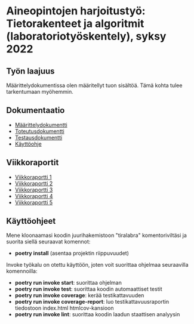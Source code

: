 # Aineopintojen harjoitustyö: Tietorakenteet ja algoritmit (laboratoriotyöskentely), syksy 2022

## Työn laajuus

Määrittelydokumentissa olen määritellyt tuon sisältöä. Tämä kohta tulee tarkentumaan myöhemmin.

## Dokumentaatio

* [Määrittelydokumentti](https://github.com/karhelmi/tiralabra/blob/master/dokumentaatio/maarittelydokumentti.md)
* [Toteutusdokumentti](https://github.com/karhelmi/tiralabra/blob/master/dokumentaatio/toteutusdokumentti.md)
* [Testausdokumentti](https://github.com/karhelmi/tiralabra/blob/master/dokumentaatio/testausdokumentti.md)
* [Käyttöohje](https://github.com/karhelmi/tiralabra/blob/master/dokumentaatio/kayttoohje.md)

## Viikkoraportit
* [Viikkoraportti 1](https://github.com/karhelmi/tiralabra/blob/master/dokumentaatio/viikkoraportit/viikkoraportti_1.md)
* [Viikkoraportti 2](https://github.com/karhelmi/tiralabra/blob/master/dokumentaatio/viikkoraportit/viikkoraportti_2.md)
* [Viikkoraportti 3](https://github.com/karhelmi/tiralabra/blob/master/dokumentaatio/viikkoraportit/viikkoraportti_3.md)
* [Viikkoraportti 4](https://github.com/karhelmi/tiralabra/blob/master/dokumentaatio/viikkoraportit/viikkoraportti_4.md)
* [Viikkoraportti 5](https://github.com/karhelmi/tiralabra/blob/master/dokumentaatio/viikkoraportit/viikkoraportti_5.md)

## Käyttöohjeet
Mene kloonaamasi koodin juurihakemistoon "tiralabra" komentoriviltäsi ja suorita siellä seuraavat 
komennot:
* **poetry install** (asentaa projektin riippuvuudet)

Invoke työkalu on otettu käyttöön, joten voit suorittaa ohjelmaa seuraavilla komennoilla:
* **poetry run invoke start**: suorittaa ohjelman
* **poetry run invoke test**: suorittaa koodin automaattiset testit
* **poetry run invoke coverage**: kerää testikattavuuden
* **poetry run invoke coverage-report**: luo testikattavuusraportin tiedostoon index.html htmlcov-kansioon
* **poetry run invoke lint**: suorittaa koodin laadun staattisen analyysin
